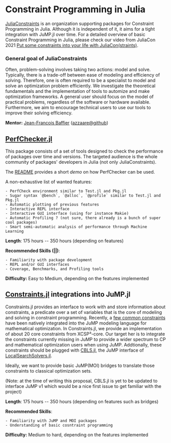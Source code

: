 # Constraint Programming in Julia

[JuliaConstraints](https://github.com/JuliaConstraints) is an organization supporting packages for Constraint Programming in Julia. Although it is independent of it, it aims for a tight integration with JuMP.jl over time. For a detailed overview of basic Constraint Programming in Julia, please check our video from JuliaCon 2021 [Put some constraints into your life with JuliaCon(straints)](https://youtu.be/G4siuvNMj0c).

### General goal of JuliaConstraints

Often, problem-solving involves taking two actions: model and solve. Typically, there is a trade-off between ease of modeling and efficiency of solving. Therefore, one is often required to be a specialist to model and solve an optimization problem efficiently. We investigate the theoretical fundamentals and the implementation of tools to automize and make optimization frameworks. A general user should focus on the model of practical problems, regardless of the software or hardware available. Furthermore, we aim to encourage technical users to use our tools to improve their solving efficiency.

**Mentor:** [Jean-Francois Baffier](http://baffier.fr/) ([azzaare@github](https://github.com/Azzaare))

## [PerfChecker.jl](https://github.com/JuliaConstraints/PerfChecker.jl)

This package consists of a set of tools designed to check the performance of packages over time and versions. The targeted audience is the whole community of packages' developers in Julia (not only JuliaConstraints).

The [README](https://github.com/JuliaConstraints/PerfChecker.jl) provides a short *demo* on how PerfChecker can be used.

A non-exhaustive list of wanted features:

    - PerfCheck environment similar to Test.jl and Pkg.jl
    - Sugar syntax `@bench`, `@alloc`, `@profile` similar to Test.jl and Pkg.jl
    - Automatic plotting of previous features
    - Interactive REPL interface
    - Interactive GUI interface (using for instance Makie)
    - Automatic Profiling ? (not sure, there already is a bunch of super cool packages)
    - Smart semi-automatic analysis of performance through Machine Learning

**Length**: 175 hours -- 350 hours (depending on features)

**Recommended Skills (||)**:

    - Familiarity with package development
    - REPL and/or GUI interfaces
    - Coverage, Benchmarks, and Profiling tools

**Difficulty:** Easy to Medium, depending on the features implemented

## [Constraints.jl](https://github.com/JuliaConstraints/Constraints.jl) integrations into JuMP.jl

Constraints.jl provides an interface to work with and store information about constraints, a predicate over a set of variables that is the core of modeling and solving in constraint programming.
Recently, a [few common constraints](https://jump.dev/JuMP.jl/stable/moi/reference/standard_form/#Constraint-programming-sets) have been natively integrated into the JuMP modeling language for mathematical optimization. In Constraints.jl, we provide an implementation of about 20 core constraints from XCSP³-core. Our target her is to integrate the constraints currently missing in JuMP to provide a wider spectrum to CP and mathematical optimization users when using JuMP.
Addtionally, these constraints should be plugged with [CBLS.jl](https://github.com/JuliaConstraints/CBLS.jl), the JuMP interface of [LocalSearchSolvers.jl](https://github.com/JuliaConstraints/LocalSearchSolvers.jl).

Ideally, we want to provide basic JuMP(MOI) bridges to translate those constraints to classical optimization sets.

(Note: at the time of writing this proposal, CBLS.jl is yet to be updated to interface JuMP v1 which would be a nice first issue to get familiar with the project)

**Length**: 175 hours -- 350 hours (depending on features such as bridges)

**Recommended Skills**:

    - Familiarity with JuMP and MOI packages
    - Understanding of basic cosntraint programming

**Difficulty:** Medium to hard, depending on the features implemented